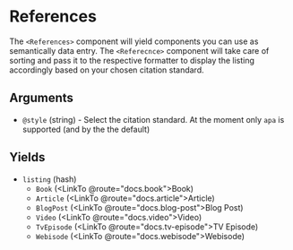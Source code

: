# References

The `<References>` component will yield components you can use as semantically
data entry. The `<Referecnce>` component will take care of sorting and pass it
to the respective formatter to display the listing accordingly based on your
chosen citation standard.

## Arguments

- `@style` (string) - Select the citation standard. At the moment only `apa` is
  supported (and by the the default)

## Yields

- `listing` (hash)
  - `Book` (<LinkTo @route="docs.book">Book</LinkTo>)
  - `Article` (<LinkTo @route="docs.article">Article</LinkTo>)
  - `BlogPost` (<LinkTo @route="docs.blog-post">Blog Post</LinkTo>)
  - `Video` (<LinkTo @route="docs.video">Video</LinkTo>)
  - `TvEpisode` (<LinkTo @route="docs.tv-episode">TV Episode</LinkTo>)
  - `Webisode` (<LinkTo @route="docs.webisode">Webisode</LinkTo>)

